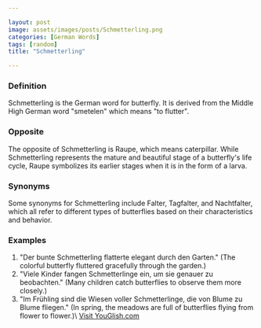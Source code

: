 ```yaml
---

layout: post
image: assets/images/posts/Schmetterling.png
categories: [German Words]
tags: [random]
title: "Schmetterling"

---
```


### Definition

Schmetterling is the German word for butterfly. It is derived from the Middle High German word "smetelen" which means "to flutter". 

### Opposite

The opposite of Schmetterling is Raupe, which means caterpillar. While Schmetterling represents the mature and beautiful stage of a butterfly's life cycle, Raupe symbolizes its earlier stages when it is in the form of a larva.

### Synonyms

Some synonyms for Schmetterling include Falter, Tagfalter, and Nachtfalter, which all refer to different types of butterflies based on their characteristics and behavior.

### Examples

1. "Der bunte Schmetterling flatterte elegant durch den Garten." (The colorful butterfly fluttered gracefully through the garden.)
2. "Viele Kinder fangen Schmetterlinge ein, um sie genauer zu beobachten." (Many children catch butterflies to observe them more closely.)
3. "Im Frühling sind die Wiesen voller Schmetterlinge, die von Blume zu Blume fliegen." (In spring, the meadows are full of butterflies flying from flower to flower.)\ <a id="yg-widget-0" class="youglish-widget" data-query="Schmetterling" data-lang="german" data-components="8412" data-auto-start="0" data-bkg-color="theme_light" data-title="How%20to%20pronounce%20Schmetterling%20in%20German"  rel="nofollow" href="https://youglish.com">Visit YouGlish.com</a><script async src="https://youglish.com/public/emb/widget.js" charset="utf-8"></script>